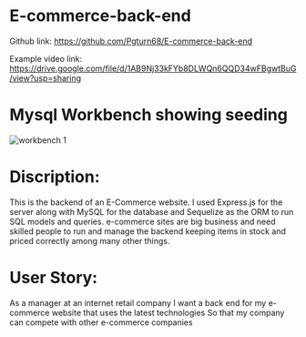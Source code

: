 # E-commerce-back-end

Github link: https://github.com/Pgturn68/E-commerce-back-end

Example video link: https://drive.google.com/file/d/1AB9Nj33kFYb8DLWQn6QQD34wFBgwtBuG/view?usp=sharing

# Mysql Workbench showing seeding

![workbench 1](https://user-images.githubusercontent.com/78170157/120573981-1491ee80-c3e4-11eb-9837-58c84088e8e7.JPG)



# Discription:
This is the backend of an E-Commerce website. I used Express.js for the server along with  MySQL for the database and Sequelize as the ORM to run SQL models and queries. 
e-commerce sites are big business and need skilled people to run and manage the backend keeping items in stock and priced correctly among many other things.

# User Story:
As a manager at an internet retail company
I want a back end for my e-commerce website that uses the latest technologies
So that my company can compete with other e-commerce companies
